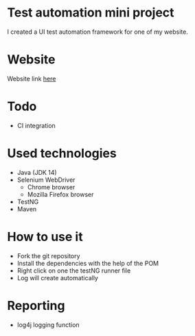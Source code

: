 # Test automation mini project

I created a UI test automation framework for one of my website.

# Website

Website link [here](https://istvangercsak.github.io/TheMonkees/)

# Todo

- CI integration

# Used technologies

- Java (JDK 14)
- Selenium WebDriver
    - Chrome browser
    - Mozilla Firefox browser
- TestNG
- Maven

# How to use it

- Fork the git repository
- Install the dependencies with the help of the POM
- Right click on one the testNG runner file
- Log will create automatically

# Reporting
- log4j logging function